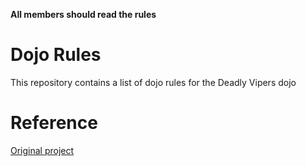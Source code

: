 **All members should read the rules**

Dojo Rules
==========

This repository contains a list of dojo rules for the Deadly Vipers dojo

Reference
=========

[Original project](https://github.com/deadlyvipers)
